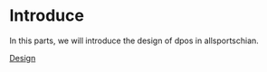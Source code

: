 # Introduce
In this parts, we will introduce the design of dpos in allsportschian.


[Design](/dpos/overview.html)
